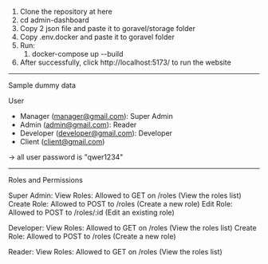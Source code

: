 1. Clone the repository at here
2. cd admin-dashboard
3. Copy 2 json file and paste it to goravel/storage folder
4. Copy .env.docker and paste it to goravel folder
5. Run:
   1. docker-compose up --build
6. After successfully, click http://localhost:5173/ to run the website


-------
Sample dummy data 

User
- Manager (manager@gmail.com): Super Admin
- Admin (admin@gmail.com): Reader
- Developer (developer@gmail.com): Developer
- Client (client@gmail.com)
  
-> all user password is "qwer1234"

----------
Roles and Permissions

Super Admin:
View Roles: Allowed to GET on /roles (View the roles list)
Create Role: Allowed to POST to /roles (Create a new role)
Edit Role: Allowed to POST to /roles/:id (Edit an existing role)

Developer:
View Roles: Allowed to GET on /roles (View the roles list)
Create Role: Allowed to POST to /roles (Create a new role)

Reader:
View Roles: Allowed to GET on /roles (View the roles list)
